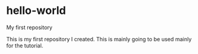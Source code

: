 # hello-world
My first repository

This is my first repository I created. This is mainly going to be used mainly for the tutorial.
